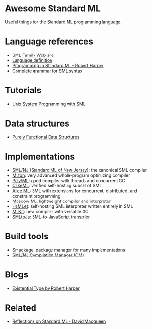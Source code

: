 # Awesome Standard ML

Useful things for the Standard ML programming language.

# Language references

- [SML Family Web site](http://sml-family.org/)
- [Language definition](http://sml-family.org/sml97-defn.pdf)
- [Programming in Standard ML - Robert Harper](http://www.cs.cmu.edu/~rwh/isml/book.pdf)
- [Complete grammar for SML syntax](https://people.mpi-sws.org/~rossberg/sml.html)

# Tutorials

- [Unix System Programming with SML](http://web.archive.org/web/20040618124645/http://web.access.net.au/felixadv/files/output/sysprogsml.pdf)

# Data structures

- [Purely Functional Data Structures](http://www.cs.cmu.edu/~rwh/theses/okasaki.pdf)

# Implementations

- [SML/NJ (Standard ML of New Jersey)](http://www.smlnj.org/): the canonical SML compiler
- [MLton](http://mlton.org/): very advanced whole-program optimizing compiler
- [Poly/ML](https://polyml.org): good compiler with threads and concurrent GC
- [CakeML](https://cakeml.org/): verified self-hosting subset of SML
- [Alice ML](https://www.ps.uni-saarland.de/alice/): SML with extensions for concurrent, distributed, and constraint programming
- [Moscow ML](https://mosml.org/): lightweight compiler and interpreter
- [HaMLet](https://people.mpi-sws.org/~rossberg/hamlet/): self-hosting SML interpreter written entirely in SML
- [MLKit](https://elsman.com/mlkit/): new compiler with versatile GC
- [SMLtoJs](http://web.archive.org/web/20181130122359/http://www.smlserver.org/smltojs/): SML-to-JavaScript transpiler

# Build tools

- [Smackage](https://github.com/standardml/smackage): package manager for many implementations
- [SML/NJ Compilation Manager (CM)](https://smlnj.org/doc/CM/)

# Blogs

- [Existential Type by Robert Harper](https://existentialtype.wordpress.com/)

# Related

- [Reflections on Standard ML - David Macqueen](http://sml-family.org/papers/MacQueen-reflections.pdf)
